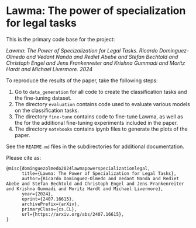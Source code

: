 # Lawma: The power of specialization for legal tasks

This is the primary code base for the project:

*Lawma: The Power of Specizalization for Legal Tasks. Ricardo Dominguez-Olmedo and Vedant Nanda and Rediet Abebe and Stefan Bechtold and Christoph Engel and Jens Frankenreiter and Krishna Gummadi and Moritz Hardt and Michael Livermore. 2024*

To reproduce the results of the paper, take the following steps:

1. Go to `data_generation` for all code to create the classification tasks and the fine-tuning dataset.
2. The directory `evaluation` contains code used to evaluate various models on the classification tasks.
3. The directory `fine-tune` contains code to fine-tune Lawma, as well as the for the additional fine-tuning experiments included in the paper.
4. The directory `notebooks` contains ipynb files to generate the plots of the paper.

See the `README.md` files in the subdirectories for additional documentation.

Please cite as:

```
@misc{dominguezolmedo2024lawmapowerspecializationlegal,
      title={Lawma: The Power of Specialization for Legal Tasks}, 
      author={Ricardo Dominguez-Olmedo and Vedant Nanda and Rediet Abebe and Stefan Bechtold and Christoph Engel and Jens Frankenreiter and Krishna Gummadi and Moritz Hardt and Michael Livermore},
      year={2024},
      eprint={2407.16615},
      archivePrefix={arXiv},
      primaryClass={cs.CL},
      url={https://arxiv.org/abs/2407.16615}, 
}
```
